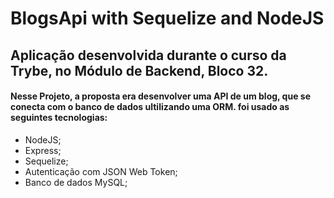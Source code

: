 # BlogsApi with Sequelize and NodeJS

## Aplicação desenvolvida durante o curso da Trybe, no Módulo de Backend, Bloco 32.
#### Nesse Projeto, a proposta era desenvolver uma API de um blog, que se conecta com o banco de dados ultilizando uma ORM. foi usado as seguintes tecnologias:
  - NodeJS;
  - Express;
  - Sequelize;
  - Autenticação com JSON Web Token;
  - Banco de dados MySQL;